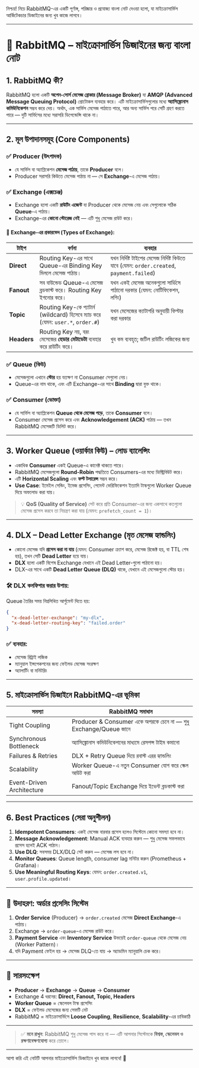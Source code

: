 নিশ্চয়! নিচে RabbitMQ-এর একটি পূর্ণাঙ্গ, পরিষ্কার ও প্রযোজ্য বাংলা নোট দেওয়া হলো, যা মাইক্রোসার্ভিস আর্কিটেকচার ডিজাইনের জন্য খুব কাজে লাগবে।

---

# 🐇 RabbitMQ – মাইক্রোসার্ভিস ডিজাইনের জন্য বাংলা নোট

## 1. **RabbitMQ কী?**
RabbitMQ হলো একটি **অপেন-সোর্স মেসেজ ব্রোকার (Message Broker)** যা **AMQP (Advanced Message Queuing Protocol)** প্রোটোকল ব্যবহার করে। এটি মাইক্রোসার্ভিসগুলোর মধ্যে **অ্যাসিঙ্ক্রোনাস কমিউনিকেশন** সম্ভব করে দেয়। অর্থাৎ, এক সার্ভিস মেসেজ পাঠাতে পারে, আর অন্য সার্ভিস পরে সেটি গ্রহণ করতে পারে — দুটি সার্ভিসের মধ্যে সরাসরি ডিপেন্ডেন্সি থাকে না।

---

## 2. **মূল উপাদানসমূহ (Core Components)**

### ✅ **Producer (উৎপাদক)**
- যে সার্ভিস বা অ্যাপ্লিকেশন **মেসেজ পাঠায়**, তাকে **Producer** বলে।
- Producer সরাসরি কিউতে মেসেজ পাঠায় না — সে **Exchange**-এ মেসেজ পাঠায়।

### ✅ **Exchange (এক্সচেঞ্জ)**
- Exchange হলো একটি **রাউটিং এজেন্ট** যা Producer থেকে মেসেজ নেয় এবং সেগুলোকে সঠিক **Queue**-এ পাঠায়।
- Exchange-এর **কোনো স্টোরেজ নেই** — এটি শুধু মেসেজ রাউট করে।

#### 📌 Exchange-এর প্রকারভেদ (Types of Exchange):

| টাইপ | বর্ণনা | ব্যবহার |
|------|--------|--------|
| **Direct** | Routing Key-এর সাথে Queue-এর Binding Key মিললে মেসেজ পাঠায়। | যখন নির্দিষ্ট টাইপের মেসেজ নির্দিষ্ট কিউতে যাবে (যেমন: `order.created`, `payment.failed`) |
| **Fanout** | সব বাউন্ডেড Queue-এ মেসেজ ব্রডকাস্ট করে। Routing Key ইগনোর করে। | যখন একই মেসেজ অনেকগুলো সার্ভিসে পাঠানো দরকার (যেমন: নোটিফিকেশন, লগিং) |
| **Topic** | Routing Key-কে প্যাটার্ন (wildcard) হিসেবে ম্যাচ করে (যেমন: `user.*`, `order.#`) | যখন মেসেজের ক্যাটাগরি অনুযায়ী ফিল্টার করা দরকার |
| **Headers** | Routing Key নয়, বরং মেসেজের **হেডার মেটাডেটা** ব্যবহার করে রাউটিং করে। | খুব কম ব্যবহৃত; জটিল রাউটিং লজিকের জন্য |

### ✅ **Queue (কিউ)**
- মেসেজগুলো এখানে **স্টোর** হয় যতক্ষণ না Consumer সেগুলো নেয়।
- Queue-এর নাম থাকে, এবং এটি Exchange-এর সাথে **Binding** দ্বারা যুক্ত থাকে।

### ✅ **Consumer (ভোক্তা)**
- যে সার্ভিস বা অ্যাপ্লিকেশন **Queue থেকে মেসেজ পড়ে**, তাকে **Consumer** বলে।
- Consumer মেসেজ প্রসেস করে এবং **Acknowledgement (ACK)** পাঠায় — তখন RabbitMQ মেসেজটি ডিলিট করে।

---

## 3. **Worker Queue (ওয়ার্কার কিউ) – লোড ব্যালেন্সিং**

- একাধিক **Consumer** একই Queue-এ কানেক্ট থাকতে পারে।
- RabbitMQ মেসেজগুলো **Round-Robin** পদ্ধতিতে Consumers-এর মধ্যে ডিস্ট্রিবিউট করে।
- এটি **Horizontal Scaling** এবং **ফল্ট টলারেন্স** সম্ভব করে।
- **Use Case**: ইমেইল সেন্ডিং, ইমেজ প্রসেসিং, পেমেন্ট ভেরিফিকেশন ইত্যাদি টাস্কগুলো Worker Queue দিয়ে অফলোড করা যায়।

> 💡 **QoS (Quality of Service)** সেট করে প্রতি Consumer-এর জন্য একসাথে কতগুলো মেসেজ প্রসেস করবে তা নিয়ন্ত্রণ করা যায় (যেমন: `prefetch_count = 1`)।

---

## 4. **DLX – Dead Letter Exchange (মৃত মেসেজ হ্যান্ডলিং)**

- কোনো মেসেজ যদি **প্রসেস করা না যায়** (যেমন: Consumer ক্র্যাশ করে, মেসেজ রিজেক্ট হয়, বা TTL শেষ হয়), তখন সেটি **Dead Letter** হয়ে যায়।
- **DLX** হলো একটি বিশেষ Exchange যেখানে এই Dead Letter-গুলো পাঠানো হয়।
- DLX-এর সাথে একটি **Dead Letter Queue (DLQ)** থাকে, যেখানে এই মেসেজগুলো স্টোর হয়।

### 🛠️ DLX কনফিগার করার উপায়:
Queue তৈরির সময় নিম্নলিখিত আর্গুমেন্ট দিতে হয়:
```json
{
  "x-dead-letter-exchange": "my-dlx",
  "x-dead-letter-routing-key": "failed.order"
}
```

### ✅ ব্যবহার:
- মেসেজ রিট্রাই লজিক
- ম্যানুয়াল ইন্সপেকশনের জন্য ফেইলড মেসেজ সংরক্ষণ
- অ্যালার্টিং বা মনিটরিং

---

## 5. **মাইক্রোসার্ভিস ডিজাইনে RabbitMQ-এর ভূমিকা**

| সমস্যা | RabbitMQ সমাধান |
|--------|------------------|
| Tight Coupling | Producer & Consumer একে অপরকে চেনে না — শুধু Exchange/Queue জানে |
| Synchronous Bottleneck | অ্যাসিঙ্ক্রোনাস কমিউনিকেশনের মাধ্যমে রেসপন্স টাইম কমানো |
| Failures & Retries | DLX + Retry Queue দিয়ে রবাস্ট এরর হ্যান্ডলিং |
| Scalability | Worker Queue-এ নতুন Consumer যোগ করে স্কেল আউট করা |
| Event-Driven Architecture | Fanout/Topic Exchange দিয়ে ইভেন্ট ব্রডকাস্ট করা |

---

## 6. **Best Practices (সেরা অনুশীলন)**

1. **Idempotent Consumers**: একই মেসেজ বারবার প্রসেস হলেও সিস্টেমে কোনো সমস্যা হবে না।
2. **Message Acknowledgement**: Manual ACK ব্যবহার করুন — শুধু মেসেজ সফলভাবে প্রসেস হলেই ACK পাঠান।
3. **Use DLQ**: সবসময় DLX/DLQ সেট করুন — মেসেজ লস হবে না।
4. **Monitor Queues**: Queue length, consumer lag মনিটর করুন (Prometheus + Grafana)।
5. **Use Meaningful Routing Keys**: যেমন: `order.created.v1`, `user.profile.updated`।

---

## 📌 উদাহরণ: অর্ডার প্রসেসিং সিস্টেম

1. **Order Service** (Producer) → `order.created` মেসেজ **Direct Exchange**-এ পাঠায়।
2. Exchange → `order-queue`-এ মেসেজ রাউট করে।
3. **Payment Service** এবং **Inventory Service** উভয়েই `order-queue` থেকে মেসেজ নেয় (Worker Pattern)।
4. যদি Payment ফেইল হয় → মেসেজ DLQ-তে যায় → অ্যাডমিন ম্যানুয়ালি চেক করে।

---

## 🎯 সারসংক্ষেপ

- **Producer** → **Exchange** → **Queue** → **Consumer**
- Exchange 4 ধরনের: **Direct, Fanout, Topic, Headers**
- **Worker Queue** = স্কেলেবল টাস্ক প্রসেসিং
- **DLX** = ফেইলড মেসেজের জন্য সেফটি নেট
- RabbitMQ = মাইক্রোসার্ভিসে **Loose Coupling**, **Resilience**, **Scalability**-এর চাবিকাঠি

---

> ✅ **মনে রাখুন**: RabbitMQ শুধু মেসেজ পাস করে না — এটি আপনার সিস্টেমকে **বিশ্বস্ত, স্কেলেবল ও রক্ষণাবেক্ষণযোগ্য** করে তোলে।

--- 

আশা করি এই নোটটি আপনার মাইক্রোসার্ভিস ডিজাইনে খুব কাজে লাগবে! 🚀
